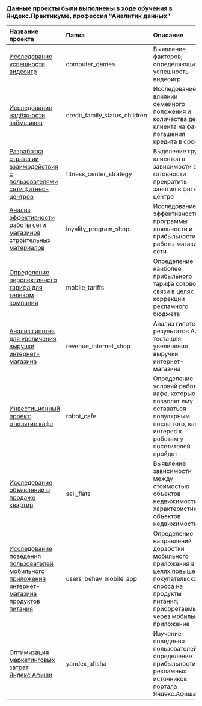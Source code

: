 ﻿### Данные проекты были выполнены в ходе обучения в Яндекс.Практикуме, профессия "Аналитик данных"


| Название проекта      | Папка                  | Описание                                                    | Используемые библиотеки  |
| :-------------------- | :--------------------- | :---------------------------------------------------------- | :----------------------- |
| [Исследование успешности видеоигр](https://github.com/konstkk/konstkk/tree/main/computer_games)|  computer_games|Выявление факторов, определяющих успешность видеоигр       | pandas, numpy, matplotlib|
| [Исследование надёжности заёмщиков](https://github.com/konstkk/konstkk/tree/main/credit_family_status_children) |  credit_family_status_children   | Исследование о влиянии семейного положения и количества детей клиента на факт погашения кредита в срок   | pandas, pymystem3 |
| [Разработка стратегии взаимодействия с пользователями сети фитнес-центров](https://github.com/konstkk/konstkk/tree/main/fitness_center_strategy)| fitness_center_strategy | Выделение групп клиентов в зависимости от готовности прекратить занятия в фитнес-центре | pandas, numpy, matplotlib, seaborn, scipy, sklearn|
| [Анализ эффективности работы сети магазинов строительных материалов](https://github.com/konstkk/konstkk/tree/main/loyality_program_shop) |  loyality_program_shop | Исследование эффективности программы лояльности и прибыльности работы магазинов сети          | pandas, numpy, matplotlib, seaborn, scipy|
| [Определение перспективного тарифа для телеком компании](https://github.com/konstkk/konstkk/tree/main/mobile_tariffs)|  mobile_tariffs  | Определение наиболее прибыльного тарифа сотовой связи в целях коррекции рекламного бюджета     | pandas                   |
| [Анализ гипотез для увеличения выручки интернет-магазина](https://github.com/konstkk/konstkk/tree/main/revenue_internet_shop)|  revenue_internet_shop | Анализ гипотез и результатов А/В-теста для увеличения выручки интернет-магазина       | pandas, numpy, matplotlib, seaborn, scipy    |
| [Инвестиционный проект: открытие кафе](https://github.com/konstkk/konstkk/tree/main/robot_cafe)|  robot_cafe  | Определение условий работы кафе, которые позволят ему оставаться популярным после того, как интерес к роботам у посетителей пройдет     | pandas, numpy, matplotlib, seaborn |
| [Исследование объявлений о продаже квартир](https://github.com/konstkk/konstkk/tree/main/sell_flats) | sell_flats   | Выявление зависимости между стоимостью объектов недвижимости и характеристиками объектов недвижимости| pandas                   |
| [Исследование поведения пользователей мобильного приложения интернет-магазина продуктов питания](https://github.com/konstkk/konstkk/tree/main/users_behav_mobile_app)|  users_behav_mobile_app| Определение направлений доработки мобильного приложения в целях повышения покупательского спроса на продукты питания, приобретаемые через мобильное приложение  | pandas, numpy, matplotlib, seaborn, scipy |
| [Оптимизация маркетинговых затрат Яндекс.Афиши](https://github.com/konstkk/konstkk/tree/main/yandex_afisha) |  yandex_afisha    | Изучение поведения пользователей и определение прибыльности рекламных источников портала Яндекс.Афиша| pandas, numpy, matplotlib, seaborn   |
